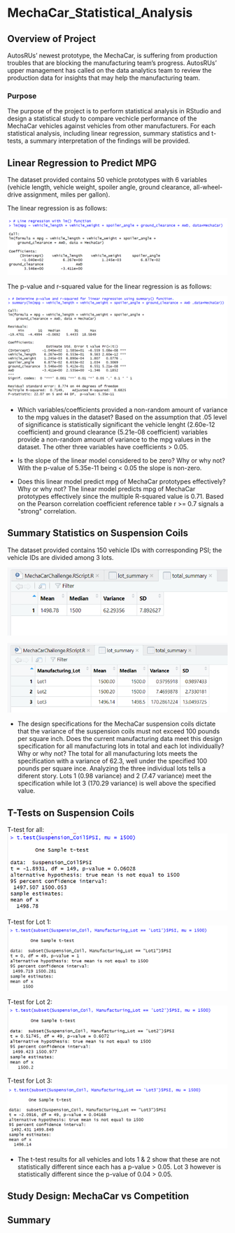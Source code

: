 # MechaCar_Statistical_Analysis

## Overview of Project
AutosRUs’ newest prototype, the MechaCar, is suffering from production troubles that are blocking the manufacturing team’s progress. AutosRUs’ upper management has called on the data analytics team to review the production data for insights that may help the manufacturing team.

### Purpose
The purpose of the project is to perform statistical analysis in RStudio and design a statistical study to compare vechicle performance of the MechaCar vehicles against vehicles from other manufacturers. For each statistical analysis, including linear regression, summary statistics and t-tests, a summary interpretation of the findings will be provided.

## Linear Regression to Predict MPG
The dataset provided contains 50 vehicle prototypes with 6 variables (vehicle length, vehicle weight, spoiler angle, ground clearance, all-wheel-drive assignment, miles per gallon).

The linear regression is as follows:

![line_regression](https://raw.githubusercontent.com/JBro-Birds/MechaCar_Statistical_Analysis/master/support_images_read.me/line_regression.png)

The p-value and r-squared value for the linear regression is as follows:

![p_value_r_squared](https://raw.githubusercontent.com/JBro-Birds/MechaCar_Statistical_Analysis/master/support_images_read.me/p_value_r_squared.png)

*  Which variables/coefficients provided a non-random amount of variance to the mpg values in the dataset?  Based on the assumption that .05 level of significance is statistically significant the vehicle lenght (2.60e-12 coefficient) and ground clearance (5.21e-08 coefficient) variables provide a non-random amount of variance to the mpg values in the dataset.  The other three variables have coefficients > 0.05.

* Is the slope of the linear model considered to be zero? Why or why not?  With the p-value of 5.35e-11 being < 0.05 the slope is non-zero.

* Does this linear model predict mpg of MechaCar prototypes effectively? Why or why not?  The linear model predicts mpg of MechaCar prototypes effectively since the multiple R-squared value is 0.71.  Based on the Pearson correlation coefficient reference table r >= 0.7 signals a "strong" correlation.

## Summary Statistics on Suspension Coils
The dataset provided contains 150 vehicle IDs with corresponding PSI; the vehicle IDs are divided among 3 lots.

![total_summary](https://raw.githubusercontent.com/JBro-Birds/MechaCar_Statistical_Analysis/master/support_images_read.me/total_summary.png)

![lot_summary](https://raw.githubusercontent.com/JBro-Birds/MechaCar_Statistical_Analysis/master/support_images_read.me/lot_summary.png)

* The design specifications for the MechaCar suspension coils dictate that the variance of the suspension coils must not exceed 100 pounds per square inch. Does the current manufacturing data meet this design specification for all manufacturing lots in total and each lot individually? Why or why not?  The total for all manufacturing lots meets the specification with a variance of 62.3, well under the specified 100 pounds per square ince.  Analyzing the three individual lots tells a diferent story.  Lots 1 (0.98 variance) and 2 (7.47 variance) meet the specification while lot 3 (170.29 variance) is well above the specified value.

## T-Tests on Suspension Coils
T-test for all:
![t_test_lotAll](https://raw.githubusercontent.com/JBro-Birds/MechaCar_Statistical_Analysis/master/support_images_read.me/t_test_lotAll.png)

T-test for Lot 1:
![t_test_lot1](https://raw.githubusercontent.com/JBro-Birds/MechaCar_Statistical_Analysis/master/support_images_read.me/t_test_lot1.png)

T-test for Lot 2:
![t_test_lot2](https://raw.githubusercontent.com/JBro-Birds/MechaCar_Statistical_Analysis/master/support_images_read.me/t_test_lot2.png)

T-test for Lot 3:
![t_test_lot3](https://raw.githubusercontent.com/JBro-Birds/MechaCar_Statistical_Analysis/master/support_images_read.me/t_test_lot3.png)

* The t-test results for all vehicles and lots 1 & 2 show that these are not statistically different since each has a p-value > 0.05.  Lot 3 however is statistically different since the p-value of 0.04 > 0.05.

## Study Design: MechaCar vs Competition

## Summary

